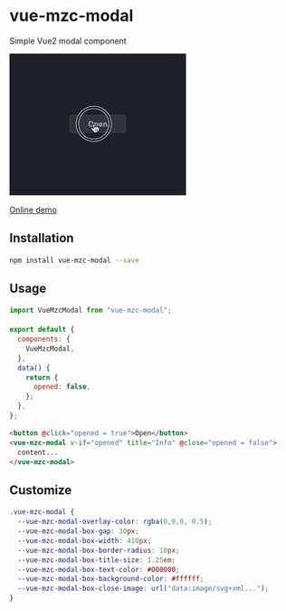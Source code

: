 # vue-mzc-modal
Simple Vue2 modal component

![](demo.gif)

[Online demo](https://codesandbox.io/s/competent-heisenberg-g9r0y?file=/src/App.vue)

## Installation
```sh
npm install vue-mzc-modal --save
```

## Usage
```js
import VueMzcModal from "vue-mzc-modal";

export default {
  components: {
    VueMzcModal,
  },
  data() {
    return {
      opened: false,
    };
  },
};
```
```html
<button @click="opened = true">Open</button>
<vue-mzc-modal v-if="opened" title="Info" @close="opened = false">
  content...
</vue-mzc-modal>
```
## Customize
```css
.vue-mzc-modal {
  --vue-mzc-modal-overlay-color: rgba(0,0,0, 0.5);
  --vue-mzc-modal-box-gap: 30px;
  --vue-mzc-modal-box-width: 410px;
  --vue-mzc-modal-box-border-radius: 10px;
  --vue-mzc-modal-box-title-size: 1.25em;
  --vue-mzc-modal-box-text-color: #000000;
  --vue-mzc-modal-box-background-color: #ffffff;
  --vue-mzc-modal-box-close-image: url("data:image/svg+xml...");
}
```